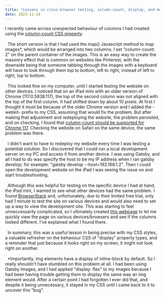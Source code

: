 ```yaml
---
title: "Lessons in cross-browser testing, column-count, display, and more"
date: 2023-11-18
---
```


I recently came across unexpected behaviour of columns I had created using the [column-count CSS property](https://developer.mozilla.org/en-US/docs/Web/CSS/column-count).  
&nbsp;  
&nbsp;
The short version is that I had used the map() Javascript method to map images*, which would be arranged into two columns. I set "column-count: 2" on the parent container of the images. This is an easy way to create the masonry effect that is common on websites like Pinterest, with the downside being that someone tabbing through the images with a keyboard will have to look through them top to bottom, left to right, instead of left to right, top to bottom.  
&nbsp;  
&nbsp;
This looked fine on my computer, until I started testing the website on other devices. I noticed that on an iPad mini with an older version of Chrome (117.0.5938.117), the top of the second column was not aligned with the top of the first column. It had shifted down by about 10 pixels. At first I thought it must be because of the older Chrome version and I added the -webkit- prefix to my CSS, assuming that would fix the problem. But after making that adjustment and redeploying the website, the problem persisted, and on checking, I found that [column-count should be supported for Chrome 117](https://caniuse.com/?search=column-count). Checking the website on Safari on the same device, the same problem was there.  
&nbsp;  
&nbsp;
I didn't want to have to redeploy my website every time I was testing a potential solution. So I discovered that I could run a local development server on my PC and access it from another device. I was using Gatsby, and all I had to do was specify the host to be my IP address when I ran gatsby develop; for example: "gatsby develop --host=192.168.1.2". Then I could open the development website on the iPad I was seeing the issue on and start troubleshooting.  
&nbsp;  
&nbsp;
Although this was helpful for testing on the specific device I had at hand, the iPad mini, I wanted to see what other devices had the same problem. I found [BrowserStack](https://www.browserstack.com/) and, unfortunately, due to their limited free trial, only had 1 minute to test the site on various devices and would also need to set up a way to view the development site. This was starting to feel unneccessarily complicated, so I ultimately created [this webpage](https://emoore29.github.io/Column-Count-Tester/) to let me quickly view the page on various devices/browsers and see if the columns looked different. I've explained what I found there.  
&nbsp;  
&nbsp;
In summary, this was a useful lesson in being precise with my CSS styles, a valuable refresher on the behaviour CSS of "display" property types, and a reminder that just because it looks right on my screen, it might not look right on another.  
&nbsp;  
&nbsp;
*Importantly, img elements have a display of inline-block by default. So I really shouldn't have stumbled on this problem at all. I had been using Gatsby Images, and I had applied "display: flex" to my images because I had been having trouble getting them to display the same way an img element would. After a certain point I had forgotten I ever did that, and despite it being unnecessary, it stayed in my CSS until I came back to it to uncover this "bug".
